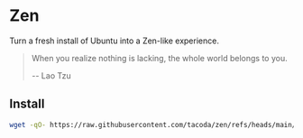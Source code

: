 # Zen

Turn a fresh install of Ubuntu into a Zen-like experience.

> When you realize nothing is lacking, the whole world belongs to you.
>
> -- Lao Tzu

## Install

```sh
wget -qO- https://raw.githubusercontent.com/tacoda/zen/refs/heads/main/zen | bash
```
